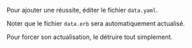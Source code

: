 Pour ajouter une réussite, éditer le fichier `data.yaml`.

Noter que le fichier `data.erb` sera automatiquement actualisé.

Pour forcer son actualisation, le détruire tout simplement.
